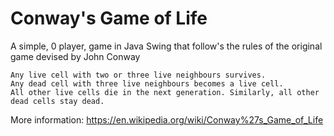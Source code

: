 # Conway's Game of Life

A simple, 0 player, game in Java Swing that follow's the rules of the original game devised by John Conway

    Any live cell with two or three live neighbours survives.
    Any dead cell with three live neighbours becomes a live cell.
    All other live cells die in the next generation. Similarly, all other dead cells stay dead.

More information: https://en.wikipedia.org/wiki/Conway%27s_Game_of_Life
